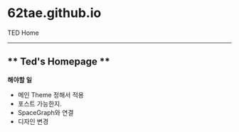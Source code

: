 # 62tae.github.io
TED Home

-------
** Ted's Homepage **
-------

**해야할 일**

- 메인 Theme 정해서 적용
- 포스트 가능한지.
- SpaceGraph와 연결
- 디자인 변경
